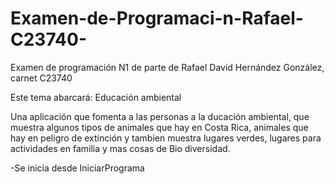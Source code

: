 # Examen-de-Programaci-n-Rafael-C23740-
Examen de programación N1 de parte de Rafael David Hernández González, carnet C23740 

Este tema abarcará: Educación ambiental

Una aplicación que fomenta a las personas a la ducación ambiental,
que muestra algunos tipos de animales que hay en Costa Rica, 
animales que hay en peligro de extinción y tambien muestra lugares
verdes, lugares para actividades en familia y mas cosas de 
Bio diversidad.



-Se inicia desde IniciarPrograma